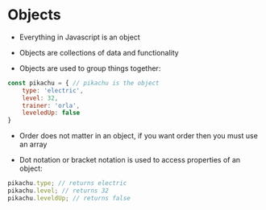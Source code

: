 # Objects

* Everything in Javascript is an object

* Objects are collections of data and functionality

* Objects are used to group things together:
```Javascript
const pikachu = { // pikachu is the object
    type: 'electric',
    level: 32,
    trainer: 'orla',
    leveledUp: false
}
```
* Order does not matter in an object, if you want order then you must use an array

* Dot notation or bracket notation is used to access properties of an object:
```Javascript
pikachu.type; // returns electric
pikachu.level; // returns 32
pikachu.leveldUp; // returns false
```
